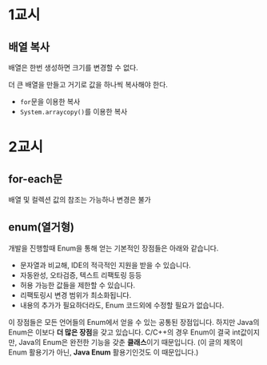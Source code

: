 # 1교시

## 배열 복사

배열은 한번 생성하면 크기를 변경할 수 없다.

더 큰 배열을 만들고 거기로 값을 하나씩 복사해야 한다.

- `for`문을 이용한 복사
- `System.arraycopy()`를 이용한 복사

# 2교시

## for-each문

배열 및 컬렉션 값의 참조는 가능하나 변경은 불가



## enum(열거형)

개발을 진행할때 Enum을 통해 얻는 기본적인 장점들은 아래와 같습니다.

- 문자열과 비교해, IDE의 적극적인 지원을 받을 수 있습니다.
- 자동완성, 오타검증, 텍스트 리팩토링 등등
- 허용 가능한 값들을 제한할 수 있습니다.
- 리팩토링시 변경 범위가 최소화됩니다.
- 내용의 추가가 필요하더라도, Enum 코드외에 수정할 필요가 없습니다.

이 장점들은 모든 언어들의 Enum에서 얻을 수 있는 공통된 장점입니다.
하지만 Java의 Enum은 이보다 **더 많은 장점**을 갖고 있습니다.
C/C++의 경우 Enum이 결국 int값이지만, Java의 Enum은 완전한 기능을 갖춘 **클래스**이기 때문입니다.
(이 글의 제목이 Enum 활용기가 아닌, **Java Enum** 활용기인것도 이 때문입니다.)